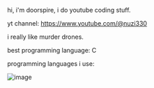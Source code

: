 hi, i'm doorspire, i do youtube coding stuff.

yt channel: https://www.youtube.com/@nuzi330

i really like murder drones.

best programming language: C

programming languages i use:

![image](Screenshot_2024-11-03_085047.png)


<!---
DoorSpire/DoorSpire is a ✨ special ✨ repository because its `README.md` (this file) appears on your GitHub profile.
You can click the Preview link to take a look at your changes.
--->
